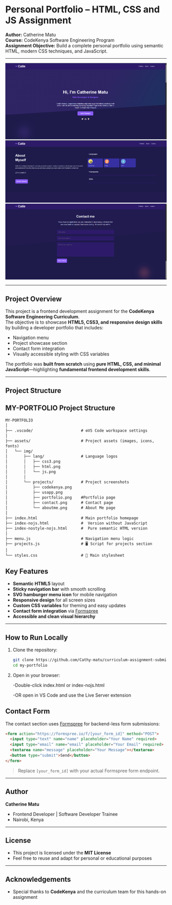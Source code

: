 # Personal Portfolio – HTML, CSS and JS Assignment

**Author:** Catherine Matu  
**Course:** CodeKenya Software Engineering Program  
**Assignment Objective:** Build a complete personal portfolio using semantic HTML, modern CSS techniques, and JavaScript.

---

![Portfolio Screenshot](assets/img/projects/Portfolio.png)  
![Languages Used](assets/img/projects/Aboutme.png)  
![Responsive Design](assets/img/projects/Contact.png)

---

## Project Overview

This project is a frontend development assignment for the **CodeKenya Software Engineering Curriculum**.  
The objective is to showcase **HTML5, CSS3, and responsive design skills** by building a developer portfolio that includes:  

- Navigation menu  
- Project showcase section  
- Contact form integration  
- Visually accessible styling with CSS variables  

The portfolio was **built from scratch** using **pure HTML, CSS, and minimal JavaScript**—highlighting **fundamental frontend development skills**.

---

## Project Structure
## MY-PORTFOLIO Project Structure

```
MY-PORTFOLIO
│
├── .vscode/                     # ⚙VS Code workspace settings
│
├── assets/                      # Project assets (images, icons, fonts)
│   └── img/
│       ├── lang/                # Language logos
│       │   ├── css3.png
│       │   ├── html.png
│       │   └── js.png
│       │
│       └── projects/            # Project screenshots
│           ├── codekenya.png
│           ├── usapp.png
│           ├── portfolio.png    #Portfolio page
│           ├── contact.png      # Contact page
│           └── aboutme.png      # About Me page
│
├── index.html                   # Main portfolio homepage
├── index-nojs.html              #  Version without JavaScript
├── index-nostyle-nojs.html      #  Pure semantic HTML version
│
├── menu.js                      # Navigation menu logic
├── projects.js                  # 🖥 Script for projects section
│
└── styles.css                   # 🎨 Main stylesheet 
```




## Key Features

- **Semantic HTML5** layout  
- **Sticky navigation bar** with smooth scrolling  
- **SVG hamburger menu icon** for mobile navigation  
- **Responsive design** for all screen sizes  
- **Custom CSS variables** for theming and easy updates  
- **Contact form integration** via  [Formspree](https://formspree.io/)  
- **Accessible and clean visual hierarchy**  

---

## How to Run Locally

1. Clone the repository:
   ```bash
   git clone https://github.com/Cathy-matu/curriculum-assignment-submission.git
   cd my-portfolio
2. Open in your browser:

   -Double-click index.html or index-nojs.html

   -OR open in VS Code and use the Live Server extension

## Contact Form

The contact section uses [Formspree](https://formspree.io/) for backend-less form submissions:

```html
<form action="https://formspree.io/f/[your_form_id]" method="POST">
  <input type="text" name="name" placeholder="Your Name" required>
  <input type="email" name="email" placeholder="Your Email" required>
  <textarea name="message" placeholder="Your Message"></textarea>
  <button type="submit">Send</button>
</form>
```

> Replace `[your_form_id]` with your actual Formspree form endpoint.

---

## Author

**Catherine Matu**  
- Frontend Developer | Software Developer Trainee 
- Nairobi, Kenya

---

## License

- This project is licensed under the **MIT License**  
- Feel free to reuse and adapt for personal or educational purposes

---

## Acknowledgements

- Special thanks to **CodeKenya** and the curriculum team for this hands-on assignment


